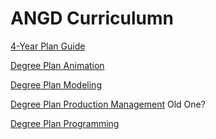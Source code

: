 # ANGD Curriculumn

[4-Year Plan Guide](https://studentuiwtx-my.sharepoint.com/:w:/g/personal/jili1_uiwtx_edu/EYaseKfWtBtDs5_xpMDO2MQB5JpfUavgGygTGZaIAmsd4A?e=647YfB)

[Degree Plan Animation](https://studentuiwtx-my.sharepoint.com/:w:/g/personal/jili1_uiwtx_edu/EQStB__osGpNk_r6X7eBZfABEId4o9F66T74OMvjp4KcDg?e=sH5aRt)

[Degree Plan Modeling](https://studentuiwtx-my.sharepoint.com/:w:/g/personal/jili1_uiwtx_edu/EatFNV49DbNLtDMFV83GF7EBQRooTz3GxRm2iozI-eqBwg?e=5phOqZ)

[Degree Plan Production Management](https://studentuiwtx-my.sharepoint.com/:w:/g/personal/jili1_uiwtx_edu/EanfQJ8X7ZVGpS8dyrgfVC0BQevWSVtxk49AL5a9hvvrlw?e=jhWfAU) Old One?

[Degree Plan Programming](https://studentuiwtx-my.sharepoint.com/:w:/g/personal/jili1_uiwtx_edu/EYpGe_JSv5xPkGQjYmQ3BSgBIUJ2HmBWlAECZDgTAYLtgg?e=6QrSdS)
